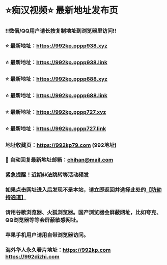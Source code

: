# ⭐️痴汉视频⭐️ 最新地址发布页

### ‼️微信/QQ用户请长按复制地址到浏览器里访问‼️

### ⭐️ 最新地址：https://992kp.pppp938.xyz

### ⭐️ 最新地址：https://992kp.pppp938.link

### ⭐️ 最新地址：https://992kp.pppp688.xyz

### ⭐️ 最新地址：https://992kp.pppp688.link

### ⭐️ 最新地址：https://992kp.pppp727.xyz

### ⭐️ 最新地址：https://992kp.pppp727.link



### 地址收藏页：https://992kp79.com (992地址)
### 📧 自动回复最新地址邮箱：chihan@mail.com
### 紧急提醒！近期非法跳转等活动频发
### 如果点击网址进入后发现不是本站，请立即返回并选择此处的[【防劫持通道】](https://23.224.130.222:7583)
### 请用谷歌浏览器、火狐浏览器。国产浏览器会屏蔽网址，比如夸克、QQ浏览器等等会屏蔽敏感网址。
### 苹果手机用户请用自带浏览器访问。
### 海外华人永久看片地址：https://992kp.com  https://992dizhi.com
